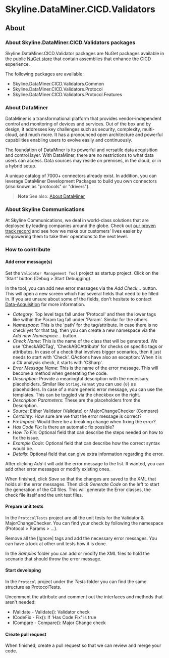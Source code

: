 # Skyline.DataMiner.CICD.Validators

## About

### About Skyline.DataMiner.CICD.Validators packages

Skyline.DataMiner.CICD.Validator packages are NuGet packages available in the public [NuGet store](https://www.nuget.org/) that contain assemblies that enhance the CICD experience.

The following packages are available:

- Skyline.DataMiner.CICD.Validators.Common
- Skyline.DataMiner.CICD.Validators.Protocol
- Skyline.DataMiner.CICD.Validators.Protocol.Features

### About DataMiner

DataMiner is a transformational platform that provides vendor-independent control and monitoring of devices and services. Out of the box and by design, it addresses key challenges such as security, complexity, multi-cloud, and much more. It has a pronounced open architecture and powerful capabilities enabling users to evolve easily and continuously.

The foundation of DataMiner is its powerful and versatile data acquisition and control layer. With DataMiner, there are no restrictions to what data users can access. Data sources may reside on premises, in the cloud, or in a hybrid setup.

A unique catalog of 7000+ connectors already exist. In addition, you can leverage DataMiner Development Packages to build you own connectors (also known as "protocols" or "drivers").

> **Note**
> See also: [About DataMiner](https://aka.dataminer.services/about-dataminer)

### About Skyline Communications

At Skyline Communications, we deal in world-class solutions that are deployed by leading companies around the globe. Check out [our proven track record](https://aka.dataminer.services/about-skyline) and see how we make our customers' lives easier by empowering them to take their operations to the next level.

### How to contribute

#### Add error message(s)

Set the `Validator Management Tool` project as startup project. Click on the 'Start' button (Debug > Start Debugging).

In the tool, you can add new error messages via the *Add Check...* button. This will open a new screen which has several fields that need to be filled in. If you are unsure about some of the fields, don't hesitate to contact [Data-Acquisition](mailto:support.data-acquisition@skyline.be) for more information.

- *Category*: Top level tags fall under 'Protocol' and then the lower tags like within the Param tag fall under 'Param'. Similar for the others.
- *Namespace*: This is the 'path' for the tag/attribute. In case there is no check yet for that tag, then you can create a new namespace via the *Add new Namespace...* button.
- *Check Name*: This is the name of the class that will be generated. We use 'CheckABCTag', 'CheckABCAttribute' for checks on specific tags or attributes. In case of a check that involves bigger scenarios, then it just needs to start with 'Check'. QActions have also an exception: When it is a C# analysis check, it starts with 'CSharp'.
- *Error Message Name*: This is the name of the error message. This will become a method when generating the code.
- *Description*: Provide a meaningful description with the necessary placeholders. Similar like `String.Format` you can use `{0}` as placeholders. In case of a more generic error message, you can use the templates. This can be toggled via the checkbox on the right.
- *Description Parameters*: These are the placeholders from the Description.
- *Source*: Either Validator (Validate) or MajorChangeChecker (Compare)
- *Certainty*: How sure are we that the error message is correct?
- *Fix Impact*: Would there be a breaking change when fixing the error?
- *Has Code Fix*: Is there an automatic fix possible?
- *How To Fix*: Optional field that can describe the steps needed on how to fix the issue.
- *Example Code*: Optional field that can describe how the correct syntax would be.
- *Details*: Optional field that can give extra information regarding the error.

After clicking *Add* it will add the error message to the list. If wanted, you can add other error messages or modify existing ones.

When finished, click *Save* so that the changes are saved to the XML that holds all the error messages. Then click *Generate Code* on the left to start the generation of the C# files. This will generate the Error classes, the check file itself and the unit test files.

#### Prepare unit tests

In the `ProtocolTests` project are all the unit tests for the Validator & MajorChangeChecker. You can find your check by following the namespace (Protocol > Params > ...).

Remove all the \[Ignore\] tags and add the necessary error messages. You can have a look at other unit tests how it is done.

In the *Samples* folder you can add or modify the XML files to hold the scenario that should throw the error message.

#### Start developing

In the `Protocol` project under the *Tests* folder you can find the same structure as ProtocolTests.

Uncomment the attribute and comment out the interfaces and methods that aren't needed:

- IValidate - Validate(): Validator check
- ICodeFix - Fix(): If 'Has Code Fix' is true
- ICompare - Compare(): Major Change check

#### Create pull request

When finished, create a pull request so that we can review and merge your code.
